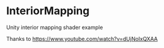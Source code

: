 # InteriorMapping
Unity interior mapping shader example

Thanks to https://www.youtube.com/watch?v=dUjNoIxQXAA
